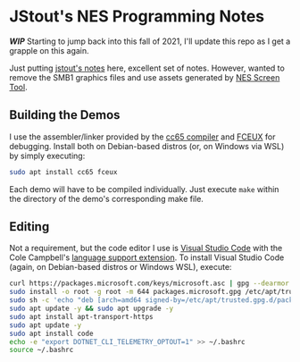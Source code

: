 # JStout's NES Programming Notes

***WIP*** Starting to jump back into this fall of 2021, I'll update this repo as I get a grapple on this again.

Just putting [jstout's notes][1] here, excellent set of notes.  However, wanted to remove the SMB1 graphics
files and use assets generated by [NES Screen Tool][2].

## Building the Demos

I use the assembler/linker provided by the [cc65 compiler][3] and [FCEUX][6] for debugging.  Install both on Debian-based distros (or, on Windows via WSL) by simply executing:

```bash
sudo apt install cc65 fceux
```

Each demo will have to be compiled individually.  Just execute `make` within the directory of the demo's corresponding make file.

## Editing

Not a requirement, but the code editor I use is [Visual Studio Code][4] with the Cole Campbell's [language support extension][5].  To install Visual Studio Code (again, on Debian-based distros or Windows WSL), execute:

```bash
curl https://packages.microsoft.com/keys/microsoft.asc | gpg --dearmor > packages.microsoft.gpg
sudo install -o root -g root -m 644 packages.microsoft.gpg /etc/apt/trusted.gpg.d/
sudo sh -c 'echo "deb [arch=amd64 signed-by=/etc/apt/trusted.gpg.d/packages.microsoft.gpg] https://packages.microsoft.com/repos/vscode stable main" > /etc/apt/sources.list.d/vscode.list'
sudo apt update -y && sudo apt upgrade -y
sudo apt install apt-transport-https
sudo apt update -y
sudo apt install code
echo -e "export DOTNET_CLI_TELEMETRY_OPTOUT=1" >> ~/.bashrc
source ~/.bashrc
```

[1]: http://tecmobowl.org/forums/topic/55469-nes-programming-info/
[2]: https://shiru.untergrund.net/software.shtml
[3]: https://cc65.github.io/index.html
[4]: https://code.visualstudio.com
[5]: https://github.com/tlgkccampbell/code-ca65
[6]: https://fceux.com/web/home.html
